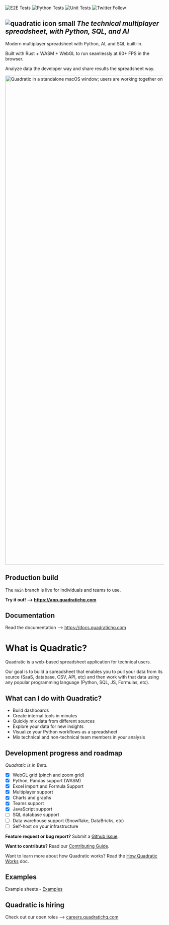 ![E2E Tests](https://github.com/quadratichq/quadratic/actions/workflows/test-e2e.yml/badge.svg) ![Python Tests](https://github.com/quadratichq/quadratic/actions/workflows/test-python.yml/badge.svg) ![Unit Tests](https://github.com/quadratichq/quadratic/actions/workflows/test-unit.yml/badge.svg)
![Twitter Follow](https://img.shields.io/twitter/follow/QuadraticHQ)

## ![quadratic icon small](https://user-images.githubusercontent.com/3479421/162039117-02f85f2c-e382-4ed8-ac39-64efab17a144.svg) **_The technical multiplayer spreadsheet, with Python, SQL, and AI_**

Modern multiplayer spreadsheet with Python, AI, and SQL built-in.

Built with Rust + WASM + WebGL to run seamlessly at 60+ FPS in the browser.

Analyze data the developer way and share results the spreadsheet way.

<img width="1552" alt="Quadratic in a standalone macOS window; users are working together on a spreadsheet to measure the life expectancy in Canada." src="https://github.com/quadratichq/quadratic/assets/146771258/35724976-5d2b-46f9-b9e9-3fe19468b1af">

## Production build

The `main` branch is live for individuals and teams to use.

**Try it out! ⟶ <https://app.quadratichq.com>**

## Documentation

Read the documentation ⟶ <https://docs.quadratichq.com>

# What is Quadratic?

Quadratic is a web-based spreadsheet application for technical users.

Our goal is to build a spreadsheet that enables you to pull your data from its source (SaaS, database, CSV, API, etc) and then work with that data using any popular programming language (Python, SQL, JS, Formulas, etc).

## What can I do with Quadratic?

- Build dashboards
- Create internal tools in minutes
- Quickly mix data from different sources
- Explore your data for new insights
- Visualize your Python workflows as a spreadsheet
- Mix technical and non-technical team members in your analysis

## Development progress and roadmap

_Quadratic is in Beta._

- [x] WebGL grid (pinch and zoom grid)
- [x] Python, Pandas support (WASM)
- [x] Excel import and Formula Support
- [x] Multiplayer support
- [x] Charts and graphs
- [x] Teams support
- [x] JavaScript support
- [ ] SQL database support
- [ ] Data warehouse support (Snowflake, DataBricks, etc)
- [ ] Self-host on your infrastructure

**Feature request or bug report?** Submit a [Github Issue](https://github.com/quadratichq/quadratic/issues/new/choose/).

**Want to contribute?** Read our [Contributing Guide](./CONTRIBUTING.md).

Want to learn more about how Quadratic works? Read the [How Quadratic Works](./docs/how_quadratic_works.md) doc.

## Examples

Example sheets - [Examples](https://www.quadratichq.com/examples)

## Quadratic is hiring

Check out our open roles ⟶ [careers.quadratichq.com](https://careers.quadratichq.com)
